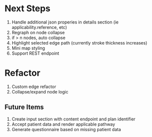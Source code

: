 # Next Steps

1. Handle additional json properies in details section (ie applicability.reference, etc)
2. Regraph on node collapse
3. if > n nodes, auto collapse
4. Highlight selected edge path (currently stroke thickness increases)
5. Mini map styling
6. Support REST endpoint

# Refactor

1. Custom edge refactor
2. Collapse/expand node logic

## Future Items

1. Create input section with content endpoint and plan identifier
2. Accept patient data and render applicable pathway
3. Generate questionnaire based on missing patient data
